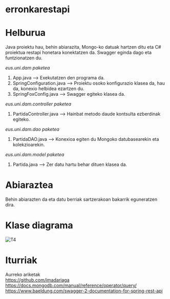 # erronkarestapi

# Helburua
Java proiektu hau, behin abiarazita, Mongo-ko datuak hartzen ditu eta C# proiektua restapi honetara konektatzen da.
Swagger eginda dago eta funtzionatzen du.

*eus.uni.dam paketea*
1. App.java --> Exekutatzen den programa da.
2. SpringConfiguration.java --> Proiektu osoko konfigurazio klasea da, hau da, konexio helbidea ezartzen du.
3. SpringFoxConfig.java --> Swagger egiteko klasea da.

*eus.uni.dam.controller paketea*
1. PartidaController.java --> Hainbat metodo daude kontsulta ezberdinak egiteko.

*eus.uni.dam.dao paketea*
1. PartidaDAO.java --> Konexioa egiten du Mongoko datubasearekin eta kolekzioarekin.

*eus.uni.dam.model paketea*
1. Partida.java --> Zer datu hartu behar dituen klasea da.

# Abiaraztea
Behin abiarazten da eta datu berriak sartzerakoan bakarrik eguneratzen dira.


# Klase diagrama
![T4](https://user-images.githubusercontent.com/75114146/152936488-85e0c9f9-b1f8-4fb3-95c2-1877eed8b48a.svg)

# Iturriak
Aurreko ariketak <br/>
https://github.com/imadariaga <br/>
https://docs.mongodb.com/manual/reference/operator/query/ <br/>
https://www.baeldung.com/swagger-2-documentation-for-spring-rest-api
